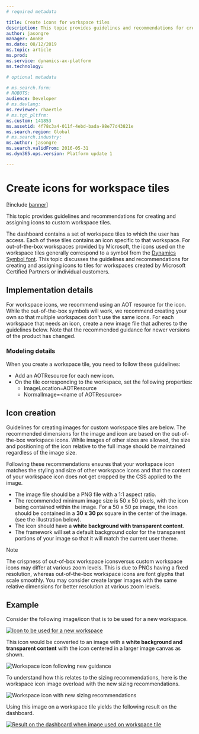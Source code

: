 ```yaml
---
# required metadata

title: Create icons for workspace tiles
description: This topic provides guidelines and recommendations for creating and assigning icons to custom workspace tiles.  
author: jasongre
manager: AnnBe
ms.date: 08/12/2019
ms.topic: article
ms.prod: 
ms.service: dynamics-ax-platform
ms.technology: 

# optional metadata

# ms.search.form: 
# ROBOTS: 
audience: Developer
# ms.devlang: 
ms.reviewer: rhaertle
# ms.tgt_pltfrm: 
ms.custom: 141853
ms.assetid: 4f78c3a4-011f-4ebd-bada-98e77d43821e
ms.search.region: Global
# ms.search.industry: 
ms.author: jasongre
ms.search.validFrom: 2016-05-31
ms.dyn365.ops.version: Platform update 1

---
```


# Create icons for workspace tiles

[!include [banner](../includes/banner.md)]

This topic provides guidelines and recommendations for creating and assigning icons to custom workspace tiles.  

The dashboard contains a set of workspace tiles to which the user has access. Each of these tiles contains an icon specific to that workspace. For out-of-the-box workspaces provided by Microsoft, the icons used on the workspace tiles generally correspond to a symbol from the [Dynamics Symbol font](symbol-font.md). This topic discusses the guidelines and recommendations for creating and assigning icons to tiles for workspaces created by Microsoft Certified Partners or individual customers.

## Implementation details
For workspace icons, we recommend using an AOT resource for the icon. While the out-of-the-box symbols will work, we recommend creating your own so that multiple workspaces don't use the same icons. For each workspace that needs an icon, create a new image file that adheres to the guidelines below. Note that the recommended guidance for newer versions of the product has changed.

### Modeling details

When you create a workspace tile, you need to follow these guidelines:

-   Add an AOTResource for each new icon.
-   On the tile corresponding to the workspace, set the following properties:
    -   ImageLocation=AOTResource
    -   NormalImage=&lt;name of AOTResource&gt;

## Icon creation
Guidelines for creating images for custom workspace tiles are below. The recommended dimensions for the image and icon are based on the out-of-the-box workspace icons. While images of other sizes are allowed, the size and positioning of the icon relative to the full image should be maintained regardless of the image size.  

Following these recommendations ensures that your workspace icon matches the styling and size of other workspace icons and that the content of your workspace icon does not get cropped by the CSS applied to the image.

-   The image file should be a PNG file with a 1:1 aspect ratio.
-   The recommended minimum image size is 50 x 50 pixels, with the icon being contained within the image. For a 50 x 50 px image, the icon should be contained in a **30 x 30 px** square in the center of the image. (see the illustration below). 
-   The icon should have a **white background with transparent content**. 
-   The framework will set a default background color for the transparent portions of your image so that it will match the current user theme.

> [!NOTE]
> The crispness of out-of-box workspace iconsversus custom workspace icons may differ at various zoom levels. This is due to PNGs having a fixed resolution, whereas out-of-the-box workspace icons are font glyphs that scale smoothly. You may consider create larger images with the same relative dimensions for better resolution at various zoom levels. 

## Example 
Consider the following image/icon that is to be used for a new workspace. 

[![Icon to be used for a new workspace](./media/newlogo3.png)](./media/newlogo3.png) 


This icon would be converted to an image with a **white background and transparent content** with the icon centered in a larger image canvas as shown.  

![Workspace icon following new guidance](./media/baseIcon_img_PU29.png) 

To understand how this relates to the sizing recommendations, here is the workspace icon image overload with the new sizing recommendations.   

![Workspace icon with new sizing recommendations](./media/baseIcon_Guides_PU29.png) 

Using this image on a workspace tile yields the following result on the dashboard. 

[![Result on the dashboard when image used on workspace tile](./media/newWorkspaceIcon_PU29.png)](./media/newWorkspaceIcon_PU29.png)                




